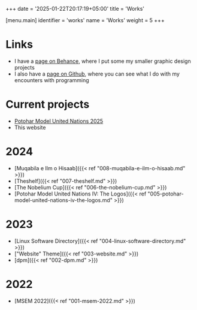 +++
date = '2025-01-22T20:17:19+05:00'
title = 'Works'

[menu.main]
identifier = 'works'
name = 'Works'
weight = 5
+++

# Links
- I have a [page on Behance](https://www.behance.net/shayannaqvi), where I put some my smaller graphic design projects
- I also have a [page on Github](https://github.com/shayanaqvi/), where you can see what I do with my encounters with programming

# Current projects
- [Potohar Model United Nations 2025](https://www.instagram.com/pmun.25?igsh=MWkxOWthOXozbXR3YQ==)
- This website

# 2024
- [Muqabila e Ilm o Hisaab]({{< ref "008-muqabila-e-ilm-o-hisaab.md" >}})
- [Theshelf]({{< ref "007-theshelf.md" >}})
- [The Nobelium Cup]({{< ref "006-the-nobelium-cup.md" >}})
- [Potohar Model United Nations IV: The Logos]({{< ref "005-potohar-model-united-nations-iv-the-logos.md" >}})

# 2023
- [Linux Software Directory]({{< ref "004-linux-software-directory.md" >}})
- ["Website" Theme]({{< ref "003-website.md" >}})
- [dpm]({{< ref "002-dpm.md" >}})

# 2022
- [MSEM 2022]({{< ref "001-msem-2022.md" >}})
